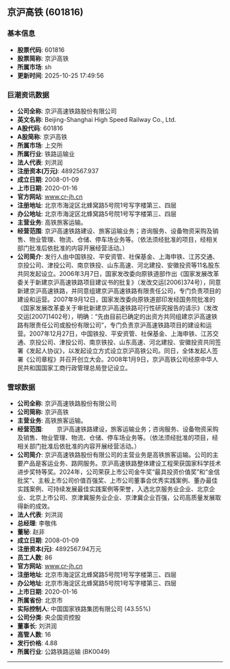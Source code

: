 ## 京沪高铁 (601816)

### 基本信息

- **股票代码**: 601816
- **股票简称**: 京沪高铁
- **所属市场**: sh
- **更新时间**: 2025-10-25 17:49:56

### 巨潮资讯数据

- **公司全称**: 京沪高速铁路股份有限公司
- **英文名称**: Beijing-Shanghai High Speed Railway Co., Ltd.
- **A股代码**: 601816
- **A股简称**: 京沪高铁
- **所属市场**: 上交所
- **所属行业**: 铁路运输业
- **法人代表**: 刘洪润
- **注册资本(万元)**: 4892567.937
- **成立日期**: 2008-01-09
- **上市日期**: 2020-01-16
- **官方网站**: www.cr-jh.cn
- **注册地址**: 北京市海淀区北蜂窝路5号院1号写字楼第三、四层
- **办公地址**: 北京市海淀区北蜂窝路5号院1号写字楼第三、四层
- **主营业务**: 高铁旅客运输。
- **经营范围**: 京沪高速铁路建设、旅客运输业务；咨询服务、设备物资采购及销售、物业管理、物流、仓储、停车场业务等。（依法须经批准的项目，经相关部门批准后依批准的内容开展经营活动。）
- **公司简介**: 发行人由中国铁投、平安资管、社保基金、上海申铁、江苏交通、京投公司、津投公司、南京铁投、山东高速、河北建投、安徽投资等11名股东共同发起设立。2006年3月7日，国家发改委向原铁道部作出《国家发展改革委关于新建京沪高速铁路项目建议书的批复》（发改交运[2006]374号），同意新建京沪高速铁路，并同意组建京沪高速铁路有限责任公司，专门负责项目的建设和运营。2007年9月12日，国家发改委向原铁道部印发经国务院批准的《国家发展改革委关于审批新建京沪高速铁路可行性研究报告的请示》（发改交运[2007]1402号），明确：“先由目前已确定的出资方共同组建京沪高速铁路有限责任公司或股份有限公司”，专门负责京沪高速铁路项目的建设和运营。2007年12月27日，中国铁投、平安资管、社保基金、上海申铁、江苏交通、京投公司、津投公司、南京铁投、山东高速、河北建投、安徽投资共同签署《发起人协议》，以发起设立方式设立京沪高铁公司。同日，全体发起人签署《公司章程》并召开创立大会。2008年1月9日，京沪高铁公司经原中华人民共和国国家工商行政管理总局登记设立。

### 雪球数据

- **公司全称**: 京沪高速铁路股份有限公司
- **公司简称**: 京沪高铁
- **主营业务**: 高铁旅客运输。
- **经营范围**: 　　京沪高速铁路建设，旅客运输业务；咨询服务、设备物资采购及销售、物业管理、物流、仓储、停车场业务等。（依法须经批准的项目，经相关部门批准后依批准的内容开展经营活动。）
- **公司简介**: 京沪高速铁路股份有限公司的主营业务是高铁旅客运输。公司的主要产品是客运业务、路网服务。京沪高速铁路整体建设工程荣获国家科学技术进步奖特等奖。2024年，公司荣获上市公司金牛奖“最具投资价值奖”和“金信批奖”、主板上市公司价值百强奖、上市公司董事会优秀实践案例、董办最佳实践案例、可持续发展最佳实践案例等荣誉，入选北京服务业企业、北京企业、北京上市公司、京津冀服务业企业、京津冀企业百强，公司高质量发展取得新的成效。
- **法人代表**: 刘洪润
- **总经理**: 李敬伟
- **董秘**: 赵非
- **成立日期**: 2008-01-09
- **注册资本(元)**: 4892567.94万元
- **员工人数**: 86
- **官方网站**: www.cr-jh.cn
- **注册地址**: 北京市海淀区北蜂窝路5号院1号写字楼第三、四层
- **办公地址**: 北京市海淀区北蜂窝路5号院1号写字楼第三、四层
- **上市日期**: 2020-01-16
- **所属省份**: 北京市
- **实际控制人**: 中国国家铁路集团有限公司 (43.55%)
- **公司分类**: 央企国资控股
- **董事长**: 刘洪润
- **高管人数**: 16
- **发行价格**: 4.88
- **所属行业**: 公路铁路运输 (BK0049)

---